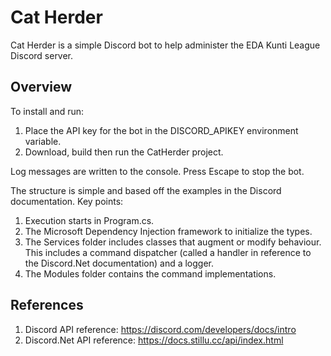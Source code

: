 # Cat Herder

Cat Herder is a simple Discord bot to help administer the EDA Kunti League Discord server. 

## Overview

To install and run:
1. Place the API key for the bot in the DISCORD_APIKEY environment variable.
2. Download, build then run the CatHerder project.

Log messages are written to the console. Press Escape to stop the bot.

The structure is simple and based off the examples in the Discord documentation. Key points:
1. Execution starts in Program.cs.
2. The Microsoft Dependency Injection framework to initialize the types.
3. The Services folder includes classes that augment or modify behaviour. This includes a command dispatcher (called a handler in reference to the Discord.Net documentation) and a logger.
4. The Modules folder contains the command implementations.

## References

1. Discord API reference: https://discord.com/developers/docs/intro
2. Discord.Net API reference: https://docs.stillu.cc/api/index.html
